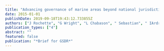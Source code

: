 ```yaml
---
title: "Advancing governance of marine areas beyond national jurisdiction"
date: 2015-01-01
publishDate: 2019-09-18T19:43:12.733855Z
authors: ["J Rochette", "G Wright", "L Chabason", " Sebastian", " IArdron", "Katherine Houghton"]
publication_types: ["4"]
abstract: ""
featured: false
publication: "*Brief for GSDR*"
---
```


